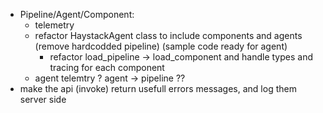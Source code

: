 - Pipeline/Agent/Component:
  - telemetry
  - refactor HaystackAgent class to include components and agents (remove hardcodded pipeline) (sample code ready for agent)
    - refactor load_pipeline -> load_component and handle types and tracing for each component 
  - agent telemtry ? agent -> pipeline ?? 
- make the api (invoke) return usefull errors messages, and log them server side

